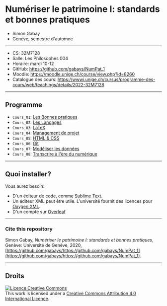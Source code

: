 # Numériser le patrimoine I: standards et bonnes pratiques

* Simon Gabay
* Genève, semestre d'automne

---
* CS: 32M7128
* Salle: Les Philosophes 004
* Horaire: mardi 10-12
* GitHub: https://github.com/gabays/NumPat_1
* Moodle: https://moodle.unige.ch/course/view.php?id=8260
* Catalogue des cours: https://wwwi.unige.ch/cursus/programme-des-cours/web/teachings/details/2022-32M7128

---
## Programme

* `Cours_01`: [Les Bonnes pratiques](https://github.com/gabays/NumPat_1/tree/master/Cours_01)
* `Cours_02`: [Les Langages](https://github.com/gabays/NumPat_1/tree/master/Cours_02)
* `Cours_03`: [LaTeX](https://github.com/gabays/NumPat_1/tree/master/Cours_03)
* `Cours_04`: [Management de projet](https://github.com/gabays/NumPat_1/tree/master/Cours_04)
* `Cours_05`: [HTML & CSS](https://github.com/gabays/NumPat_1/tree/master/Cours_05)
* `Cours_06`: [Git](https://github.com/gabays/NumPat_1/tree/master/Cours_05)
* `Cours_07`: [Modéliser les données](https://github.com/gabays/NumPat_1/tree/master/Cours_07)
* `Cours_08`: [Transcrire à l'ère du numérique](https://github.com/gabays/NumPat_1/tree/master/Cours_07)

---
## Quoi installer?

Vous aurez besoin:
* D'un éditeur de code, comme [Sublime Text](https://www.sublimetext.com).
* Un éditeur XML peut être utile. L'université fournit des licences pour [Oxygen XML](https://www.oxygenxml.com).
* D'un compte sur [Overleaf](https://www.overleaf.com)

---
### Cite this repository

Simon Gabay, _Numériser le patrimoine I: standards et bonnes pratiques_, Genève: Université de Genève, 2020, [https://github.com/gabays/https://github.com/gabays/NumPat_1](https://github.com/gabays/https://github.com/gabays/NumPat_1).

---
## Droits

<a rel="license" href="http://creativecommons.org/licenses/by-sa/4.0/"><img alt="Licence Creative Commons" style="border-width:0" src="https://i.creativecommons.org/l/by-sa/4.0/88x31.png" /></a><br />This work is licensed under a <a rel="license" href="http://creativecommons.org/licenses/by-sa/4.0/">Creative Commons Attribution 4.0 International Licence</a>.

